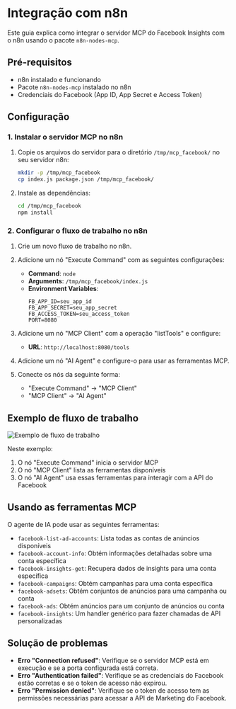 # Integração com n8n

Este guia explica como integrar o servidor MCP do Facebook Insights com o n8n usando o pacote `n8n-nodes-mcp`.

## Pré-requisitos

- n8n instalado e funcionando
- Pacote `n8n-nodes-mcp` instalado no n8n
- Credenciais do Facebook (App ID, App Secret e Access Token)

## Configuração

### 1. Instalar o servidor MCP no n8n

1. Copie os arquivos do servidor para o diretório `/tmp/mcp_facebook/` no seu servidor n8n:
   ```bash
   mkdir -p /tmp/mcp_facebook
   cp index.js package.json /tmp/mcp_facebook/
   ```

2. Instale as dependências:
   ```bash
   cd /tmp/mcp_facebook
   npm install
   ```

### 2. Configurar o fluxo de trabalho no n8n

1. Crie um novo fluxo de trabalho no n8n.

2. Adicione um nó "Execute Command" com as seguintes configurações:
   - **Command**: `node`
   - **Arguments**: `/tmp/mcp_facebook/index.js`
   - **Environment Variables**:
     ```
     FB_APP_ID=seu_app_id
     FB_APP_SECRET=seu_app_secret
     FB_ACCESS_TOKEN=seu_access_token
     PORT=8080
     ```

3. Adicione um nó "MCP Client" com a operação "listTools" e configure:
   - **URL**: `http://localhost:8080/tools`

4. Adicione um nó "AI Agent" e configure-o para usar as ferramentas MCP.

5. Conecte os nós da seguinte forma:
   - "Execute Command" → "MCP Client"
   - "MCP Client" → "AI Agent"

## Exemplo de fluxo de trabalho

![Exemplo de fluxo de trabalho](workflow-example.png)

Neste exemplo:
1. O nó "Execute Command" inicia o servidor MCP
2. O nó "MCP Client" lista as ferramentas disponíveis
3. O nó "AI Agent" usa essas ferramentas para interagir com a API do Facebook

## Usando as ferramentas MCP

O agente de IA pode usar as seguintes ferramentas:

- `facebook-list-ad-accounts`: Lista todas as contas de anúncios disponíveis
- `facebook-account-info`: Obtém informações detalhadas sobre uma conta específica
- `facebook-insights-get`: Recupera dados de insights para uma conta específica
- `facebook-campaigns`: Obtém campanhas para uma conta específica
- `facebook-adsets`: Obtém conjuntos de anúncios para uma campanha ou conta
- `facebook-ads`: Obtém anúncios para um conjunto de anúncios ou conta
- `facebook-insights`: Um handler genérico para fazer chamadas de API personalizadas

## Solução de problemas

- **Erro "Connection refused"**: Verifique se o servidor MCP está em execução e se a porta configurada está correta.
- **Erro "Authentication failed"**: Verifique se as credenciais do Facebook estão corretas e se o token de acesso não expirou.
- **Erro "Permission denied"**: Verifique se o token de acesso tem as permissões necessárias para acessar a API de Marketing do Facebook.
